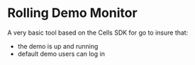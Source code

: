 # Rolling Demo Monitor

A very basic tool based on the Cells SDK for go to insure that:

- the demo is up and running
- default demo users can log in
